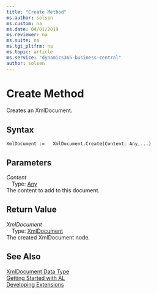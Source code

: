 ```yaml
---
title: "Create Method"
ms.author: solsen
ms.custom: na
ms.date: 04/01/2019
ms.reviewer: na
ms.suite: na
ms.tgt_pltfrm: na
ms.topic: article
ms.service: "dynamics365-business-central"
author: solsen
---
```

[//]: # (START>DO_NOT_EDIT)
[//]: # (IMPORTANT:Do not edit any of the content between here and the END>DO_NOT_EDIT.)
[//]: # (Any modifications should be made in the .xml files in the ModernDev repo.)
# Create Method
Creates an XmlDocument.


## Syntax
```
XmlDocument :=   XmlDocument.Create(Content: Any,...)
```
## Parameters
*Content*  
&emsp;Type: [Any](../any/any-data-type.md)  
The content to add to this document.  


## Return Value
*XmlDocument*  
&emsp;Type: [XmlDocument](xmldocument-data-type.md)  
The created XmlDocument node.  


[//]: # (IMPORTANT: END>DO_NOT_EDIT)
## See Also
[XmlDocument Data Type](xmldocument-data-type.md)  
[Getting Started with AL](../../devenv-get-started.md)  
[Developing Extensions](../../devenv-dev-overview.md)